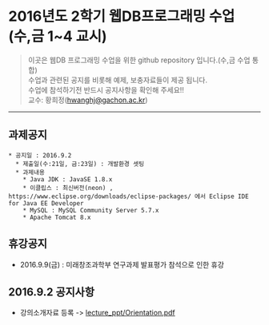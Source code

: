 # 2016년도 2학기 웹DB프로그래밍 수업 (수,금 1~4 교시)
> 이곳은 웹DB 프로그래밍 수업을 위한 github repository 입니다.(수,금 수업 통합)<BR>
> 수업과 관련된 공지를 비롯해 예제, 보충자료들이 제공 됩니다.<BR>
> 수업에 참석하기전 반드시 공지사항을 확인해 주세요!!<BR>
> 교수: 황희정(hwanghj@gachon.ac.kr)
<HR>

## 과제공지
    * 공지일 : 2016.9.2
      * 제출일(수:21일, 금:23일) : 개발환경 셋팅
      * 과제내용
        * Java JDK : JavaSE 1.8.x
        * 이클립스 : 최신버전(neon) , https://www.eclipse.org/downloads/eclipse-packages/ 에서 Eclipse IDE for Java EE Developer
        * MySQL : MySQL Community Server 5.7.x
        * Apache Tomcat 8.x

## 휴강공지
* 2016.9.9(금) : 미래창조과학부 연구과제 발표평가 참석으로 인한 휴강

## 2016.9.2 공지사항
* 강의소개자료 등록 -> [lecture_ppt/Orientation.pdf](lecture_ppt/Orientation.pdf)
